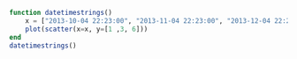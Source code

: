 ```julia
function datetimestrings()
    x = ["2013-10-04 22:23:00", "2013-11-04 22:23:00", "2013-12-04 22:23:00"]
    plot(scatter(x=x, y=[1 ,3, 6]))
end
datetimestrings()
```


<div id="2fd679b0-3134-464f-8110-d1e578268ed1" class="plotly-graph-div"></div>

<script>
    window.PLOTLYENV=window.PLOTLYENV || {};
    window.PLOTLYENV.BASE_URL="https://plot.ly";
    Plotly.newPlot('2fd679b0-3134-464f-8110-d1e578268ed1', [{"y":[1,3,6],"type":"scatter","x":["2013-10-04 22:23:00","2013-11-04 22:23:00","2013-12-04 22:23:00"]}],
               {"margin":{"r":0,"l":0,"b":0,"t":10}}, {showLink: false});

 </script>



